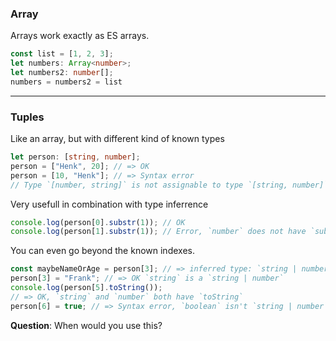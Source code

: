 
### Array

Arrays work exactly as ES arrays.

```typescript
const list = [1, 2, 3];
let numbers: Array<number>;
let numbers2: number[];
numbers = numbers2 = list
```

---

### Tuples

Like an array, but with different kind of known types

```typescript
let person: [string, number];
person = ["Henk", 20]; // => OK
person = [10, "Henk"]; // => Syntax error
// Type `[number, string]` is not assignable to type `[string, number]`.
```

Very usefull in combination with type inferrence <!-- .element class="fragment" data-fragment-index="1" -->

```typescript
console.log(person[0].substr(1)); // OK
console.log(person[1].substr(1)); // Error, `number` does not have `substr`
```
<!-- .element class="fragment" data-fragment-index="1" -->

You can even go beyond the known indexes. <!-- .element class="fragment" data-fragment-index="2" -->

```typescript
const maybeNameOrAge = person[3]; // => inferred type: `string | number`
person[3] = "Frank"; // => OK `string` is a `string | number`
console.log(person[5].toString());
// => OK, `string` and `number` both have `toString`
person[6] = true; // => Syntax error, `boolean` isn't `string | number`
```
<!-- .element class="fragment" data-fragment-index="2" -->

**Question**: When would you use this?

<!-- .element class="fragment" data-fragment-index="4" -->
